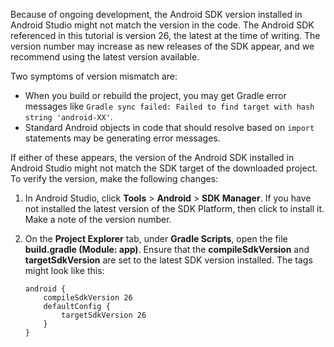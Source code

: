 Because of ongoing development, the Android SDK version installed in Android Studio might not match the version in the code. The Android SDK referenced in this tutorial is version 26, the latest at the time of writing. The version number may increase as new releases of the SDK appear, and we recommend using the latest version available.

Two symptoms of version mismatch are:

- When you build or rebuild the project, you may get Gradle error messages like `Gradle sync failed: Failed to find target with hash string 'android-XX'`.
- Standard Android objects in code that should resolve based on `import` statements may be generating error messages.

If either of these appears, the version of the Android SDK installed in Android Studio might not match the SDK target of the downloaded project. To verify the version, make the following changes:

1. In Android Studio, click **Tools** > **Android** > **SDK Manager**. If you have not installed the latest version of the SDK Platform, then click to install it. Make a note of the version number.

2. On the **Project Explorer** tab, under **Gradle Scripts**, open the file **build.gradle (Module: app)**. Ensure that the **compileSdkVersion** and **targetSdkVersion** are set to the latest SDK version installed. The tags might look like this:

    ```text
    android {
        compileSdkVersion 26
        defaultConfig {
            targetSdkVersion 26
        }
    }
    ```
